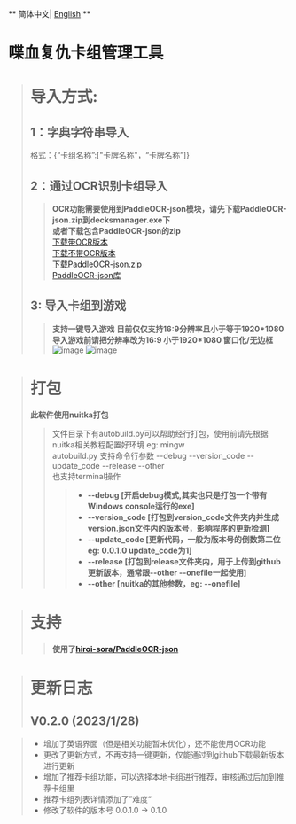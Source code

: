 ** 简体中文| [English](./README_EN.md) **
# 喋血复仇卡组管理工具
> # 导入方式:
> ## 1：字典字符串导入
> 格式：{“卡组名称”:["卡牌名称"，“卡牌名称”]}
> ## 2：通过OCR识别卡组导入
>> **OCR功能需要使用到PaddleOCR-json模块，请先下载PaddleOCR-json.zip到decksmanager.exe下**  
>> **或者下载包含PaddleOCR-json的zip**  
[下载带OCR版本](https://github.com/PilotSherlock/b4bdeckmanager/releases/download/DeckManager_v0.2.0/b4bdeckmanager_v0.2.0_OCR.zip)  
[下载不带OCR版本](https://github.com/PilotSherlock/b4bdeckmanager/releases/download/DeckManager_v0.2.0/b4bdeckmanager_v0.2.0_withoutOCR.zip)  
[下载PaddleOCR-json.zip](https://github.com/PilotSherlock/b4bdeckmanager/releases/download/PaddleOCR-json/PaddleOCR-json.zip)  
[PaddleOCR-json库](https://github.com/hiroi-sora/PaddleOCR-json)
> ## 3: 导入卡组到游戏
>> **支持一键导入游戏**
>> **目前仅仅支持16:9分辨率且小于等于1920*1080**  
>> **导入游戏前请把分辨率改为16:9 小于1920*1080 窗口化/无边框**
>> ![image](https://user-images.githubusercontent.com/42969918/215276860-5bef2ec4-03da-4ae0-b9b2-7f269808e507.png)
>> ![image](https://user-images.githubusercontent.com/42969918/215276867-57217061-6b07-42df-a31b-3d2b4510730f.png)


> # 打包
> **此软件使用nuitka打包**
>> 文件目录下有autobuild.py可以帮助经行打包，使用前请先根据nuitka相关教程配置好环境 eg:  mingw  
>> autobuild.py 支持命令行参数 --debug --version_code --update_code --release --other  
>> 也支持terminal操作
>>> + **--debug         [开启debug模式,其实也只是打包一个带有Windows console运行的exe]**
>>> + **--version_code         [打包到version_code文件夹内并生成version.json文件内的版本号，影响程序的更新检测]**
>>> + **--update_code         [更新代码，一般为版本号的倒数第二位 eg: 0.0.1.0 update_code为1]**
>>> + **--release         [打包到release文件夹内，用于上传到github更新版本，通常跟--other --onefile一起使用]**
>>> + **--other         [nuitka的其他参数，eg: --onefile]**

> # 支持
>> **使用了[hiroi-sora/PaddleOCR-json](https://github.com/hiroi-sora/PaddleOCR-json)**

> # 更新日志
> ## V0.2.0 (2023/1/28)

> * 增加了英语界面（但是相关功能暂未优化），还不能使用OCR功能
> * 更改了更新方式，不再支持一键更新，仅能通过到github下载最新版本进行更新
> * 增加了推荐卡组功能，可以选择本地卡组进行推荐，审核通过后加到推荐卡组里
> * 推荐卡组列表详情添加了”难度“
> * 修改了软件的版本号 0.0.1.0 -> 0.1.0
